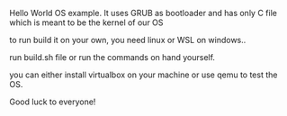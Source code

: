 Hello World OS example. It uses GRUB as bootloader and has only C file which is meant to be the kernel of our OS

to run build it on your own, you need linux or WSL on windows..

run build.sh file or run the commands on hand yourself.

you can either install virtualbox on your machine or use qemu to test the OS.

Good luck to everyone!
